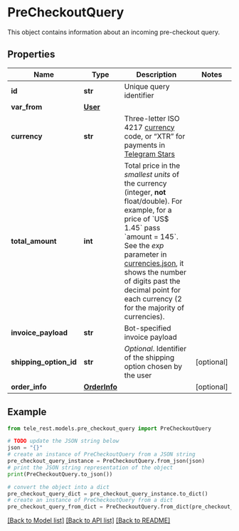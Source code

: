 # PreCheckoutQuery

This object contains information about an incoming pre-checkout query.

## Properties

Name | Type | Description | Notes
------------ | ------------- | ------------- | -------------
**id** | **str** | Unique query identifier | 
**var_from** | [**User**](User.md) |  | 
**currency** | **str** | Three-letter ISO 4217 [currency](https://core.telegram.org/bots/payments#supported-currencies) code, or “XTR” for payments in [Telegram Stars](https://t.me/BotNews/90) | 
**total_amount** | **int** | Total price in the *smallest units* of the currency (integer, **not** float/double). For example, for a price of &#x60;US$ 1.45&#x60; pass &#x60;amount &#x3D; 145&#x60;. See the *exp* parameter in [currencies.json](https://core.telegram.org/bots/payments/currencies.json), it shows the number of digits past the decimal point for each currency (2 for the majority of currencies). | 
**invoice_payload** | **str** | Bot-specified invoice payload | 
**shipping_option_id** | **str** | *Optional*. Identifier of the shipping option chosen by the user | [optional] 
**order_info** | [**OrderInfo**](OrderInfo.md) |  | [optional] 

## Example

```python
from tele_rest.models.pre_checkout_query import PreCheckoutQuery

# TODO update the JSON string below
json = "{}"
# create an instance of PreCheckoutQuery from a JSON string
pre_checkout_query_instance = PreCheckoutQuery.from_json(json)
# print the JSON string representation of the object
print(PreCheckoutQuery.to_json())

# convert the object into a dict
pre_checkout_query_dict = pre_checkout_query_instance.to_dict()
# create an instance of PreCheckoutQuery from a dict
pre_checkout_query_from_dict = PreCheckoutQuery.from_dict(pre_checkout_query_dict)
```
[[Back to Model list]](../README.md#documentation-for-models) [[Back to API list]](../README.md#documentation-for-api-endpoints) [[Back to README]](../README.md)


